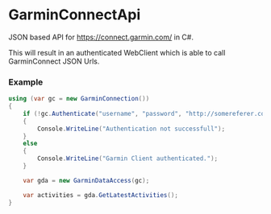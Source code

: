 # GarminConnectApi

JSON based API for https://connect.garmin.com/ in C#.

This will result in an authenticated WebClient which is able to call GarminConnect JSON Urls.

### Example

```csharp
using (var gc = new GarminConnection())
{
    if (!gc.Authenticate("username", "password", "http://somereferer.com"))
    {
        Console.WriteLine("Authentication not successfull");
    }
    else
    {
        Console.WriteLine("Garmin Client authenticated.");
    }

    var gda = new GarminDataAccess(gc);

    var activities = gda.GetLatestActivities();
}
```
